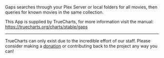 Gaps searches through your Plex Server or local folders for all movies, then queries for known movies in the same collection.

This App is supplied by TrueCharts, for more information visit the manual: https://truecharts.org/charts/stable/gaps

---

TrueCharts can only exist due to the incredible effort of our staff.
Please consider making a [donation](https://truecharts.org/docs/about/sponsor) or contributing back to the project any way you can!
